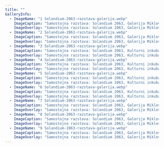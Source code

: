 ```yaml
---
title: ""
GalleryInfo:
  - ImageName: "1 Solandium-2063-razstava-galerija.webp"
    ImageCaption: "Samostojna razstava: Solandium 2063, Galerija Miklova hiša, 2024, foto: Daniel Vincek"
    ImageOverlay: "Samostojna razstava: Solandium 2063, Galerija Miklova hiša, 2024, foto: Daniel Vincek"
  - ImageName: "2 Solandium-2063-razstava-galerija.webp"
    ImageCaption: "Samostojna razstava: Solandium 2063, Galerija Miklova hiša, 2024, foto: Daniel Vincek"
    ImageOverlay: "Samostojna razstava: Solandium 2063, Galerija Miklova hiša, 2024, foto: Daniel Vincek"
  - ImageName: "3 Solandium-2063-razstava-galerija.webp"
    ImageCaption: "Samostojna razstava: Solandium 2063, Kulturni inkubator, 2025"
    ImageOverlay: "Samostojna razstava: Solandium 2063, Kulturni inkubator, 2025"
  - ImageName: "4 Solandium-2063-razstava-galerija.webp"
    ImageCaption: "Samostojna razstava: Solandium 2063, Kulturni inkubator, 2025"
    ImageOverlay: "Samostojna razstava: Solandium 2063, Kulturni inkubator, 2025"
  - ImageName: "5 Solandium-2063-razstava-galerija.webp"
    ImageCaption: "Samostojna razstava: Solandium 2063, Kulturni inkubator, 2025"
    ImageOverlay: "Samostojna razstava: Solandium 2063, Kulturni inkubator, 2025"
  - ImageName: "6 Solandium-2063-razstava-galerija.webp"
    ImageCaption: "Samostojna razstava: Solandium 2063, Kulturni inkubator, 2025"
    ImageOverlay: "Samostojna razstava: Solandium 2063, Kulturni inkubator, 2025"
  - ImageName: "7 Solandium-2063-razstava-galerija.webp"
    ImageCaption: "Samostojna razstava: Solandium 2063, Galerija Miklova hiša, 2024, foto: Jure Gubanc"
    ImageOverlay: "Samostojna razstava: Solandium 2063, Galerija Miklova hiša, 2024, foto: Jure Gubanc"
  - ImageName: "8 Solandium-2063-razstava-galerija.webp"
    ImageCaption: "Samostojna razstava: Solandium 2063, Galerija Miklova hiša, 2024, foto: Jure Gubanc"
    ImageOverlay: "Samostojna razstava: Solandium 2063, Galerija Miklova hiša, 2024, foto: Jure Gubanc"
  - ImageName: "9 Solandium-2063-razstava-galerija.webp"
    ImageCaption: "Samostojna razstava: Solandium 2063, Galerija Miklova hiša, 2024, foto: Jure Gubanc"
    ImageOverlay: "Samostojna razstava: Solandium 2063, Galerija Miklova hiša, 2024, foto: Jure Gubanc"
---
```

